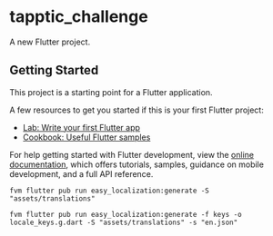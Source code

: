 # tapptic_challenge

A new Flutter project.

## Getting Started

This project is a starting point for a Flutter application.

A few resources to get you started if this is your first Flutter project:

- [Lab: Write your first Flutter app](https://docs.flutter.dev/get-started/codelab)
- [Cookbook: Useful Flutter samples](https://docs.flutter.dev/cookbook)

For help getting started with Flutter development, view the
[online documentation](https://docs.flutter.dev/), which offers tutorials,
samples, guidance on mobile development, and a full API reference.


`fvm flutter pub run easy_localization:generate -S "assets/translations"`

`fvm flutter pub run easy_localization:generate -f keys -o locale_keys.g.dart -S "assets/translations" -s "en.json"`